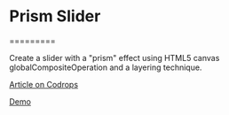 # Prism Slider
=========

Create a slider with a "prism" effect using HTML5 canvas globalCompositeOperation and a layering technique.

[Article on Codrops](http://tympanus.net/codrops/2015/03/31/prism-effect-slider-canvas/)

[Demo](http://tympanus.net/Tutorials/PrismEffectSlider/)
